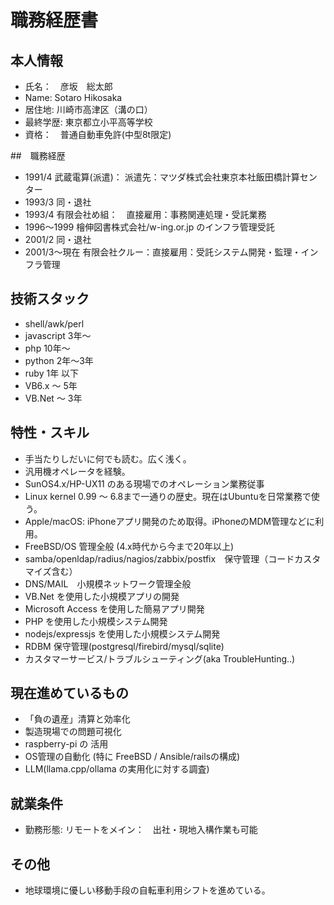 # 職務経歴書

## 本人情報

* 氏名：　彦坂　総太郎
* Name:  Sotaro Hikosaka
* 居住地: 川崎市高津区（溝の口）
* 最終学歴: 東京都立小平高等学校
* 資格：　普通自動車免許(中型8t限定)

##　職務経歴

* 1991/4 武蔵電算(派遣)： 派遣先：マツダ株式会社東京本社飯田橋計算センター
* 1993/3 同・退社
* 1993/4 有限会社め組：　直接雇用：事務関連処理・受託業務
* 1996〜1999 檜伸図書株式会社/w-ing.or.jp のインフラ管理受託
* 2001/2 同・退社
* 2001/3〜現在 有限会社クルー：直接雇用：受託システム開発・監理・インフラ管理

## 技術スタック
* shell/awk/perl 
* javascript  3年〜
* php         10年〜
* python      2年〜3年
* ruby        1年 以下
* VB6.x       〜 5年
* VB.Net      〜 3年

## 特性・スキル
* 手当たりしだいに何でも読む。広く浅く。
* 汎用機オペレータを経験。
* SunOS4.x/HP-UX11 のある現場でのオペレーション業務従事
* Linux kernel 0.99 〜 6.8まで一通りの歴史。現在はUbuntuを日常業務で使う。
* Apple/macOS: iPhoneアプリ開発のため取得。iPhoneのMDM管理などに利用。
* FreeBSD/OS 管理全般 (4.x時代から今まで20年以上)
* samba/openldap/radius/nagios/zabbix/postfix　保守管理（コードカスタマイズ含む）
* DNS/MAIL　小規模ネットワーク管理全般
* VB.Net を使用した小規模アプリの開発
* Microsoft Access を使用した簡易アプリ開発
* PHP を使用した小規模システム開発
* nodejs/expressjs を使用した小規模システム開発
* RDBM 保守管理(postgresql/firebird/mysql/sqlite)
* カスタマーサービス/トラブルシューティング(aka TroubleHunting..)


## 現在進めているもの
* 「負の遺産」清算と効率化
* 製造現場での問題可視化
* raspberry-pi の 活用
* OS管理の自動化 (特に FreeBSD / Ansible/railsの構成)
* LLM(llama.cpp/ollama の実用化に対する調査)


## 就業条件
* 勤務形態: リモートをメイン：　出社・現地入構作業も可能

## その他
* 地球環境に優しい移動手段の自転車利用シフトを進めている。
